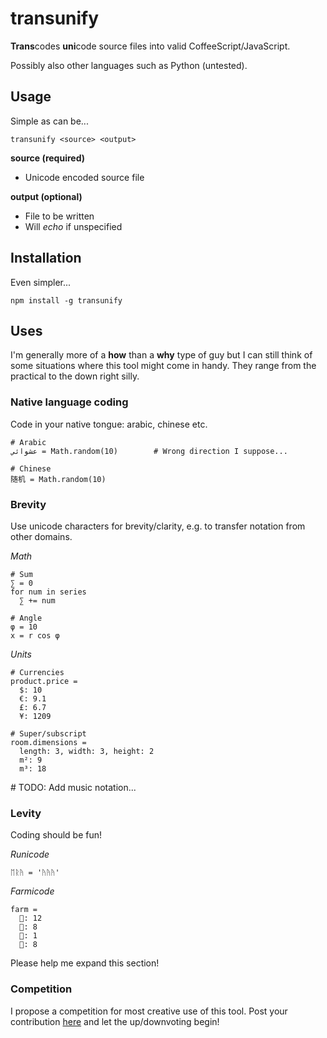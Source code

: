 # transunify

**Trans**codes **uni**code source files into valid CoffeeScript/JavaScript.

Possibly also other languages such as Python (untested).

## Usage
Simple as can be...
```
transunify <source> <output>
```
**source (required)**

- Unicode encoded source file

**output (optional)**

- File to be written
- Will *echo* if unspecified

## Installation
Even simpler...
```
npm install -g transunify
```

## Uses
I'm generally more of a **how** than a **why** type of guy but I can still think of some situations where this tool might come in handy. They range from the practical to the down right silly.

### Native language coding
Code in your native tongue: arabic, chinese etc.

```
# Arabic
عشوائي = Math.random(10) 		# Wrong direction I suppose...

# Chinese
随机 = Math.random(10)
```
### Brevity
Use unicode characters for brevity/clarity, e.g. to transfer notation from other domains.

*Math*

```
# Sum
∑ = 0
for num in series
  ∑ += num

# Angle
φ = 10
x = r cos φ
```

*Units*
```
# Currencies
product.price =
  $: 10
  €: 9.1
  £: 6.7
  ¥: 1209

# Super/subscript
room.dimensions =
  length: 3, width: 3, height: 2
  m²: 9
  m³: 18 
```

\# TODO: Add music notation...

### Levity
Coding should be fun!

*Runicode*
```
ᛖᚱᚤ = 'ᚤᚤᚤ'
```

*Farmicode*

```
farm =
  🐄: 12
  🐑: 8
  🐓: 1
  🐔: 8
```

Please help me expand this section!

### Competition

I propose a competition for most creative use of this tool. Post your contribution [here](https://www.reddit.com/r/transunify) and let the up/downvoting begin!
